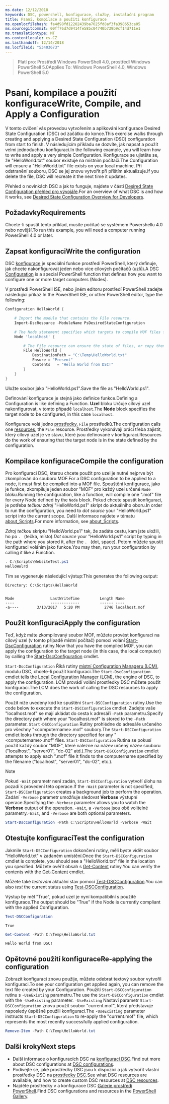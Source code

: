 ```yaml
---
ms.date: 12/12/2018
keywords: DSC, powershell, konfigurace, služby, instalační program
title: Psaní, kompilace a použití konfigurace
ms.openlocfilehash: fa4d98fd12202439ba7025fd8af3fa398653ca05
ms.sourcegitcommit: 00ff76d7d9414fe585c04740b739b9cf14d711e1
ms.translationtype: MT
ms.contentlocale: cs-CZ
ms.lasthandoff: 12/14/2018
ms.locfileid: "53403673"
---
```

> <span data-ttu-id="f0c8f-103">Platí pro: Prostředí Windows PowerShell 4.0, prostředí Windows PowerShell 5.0</span><span class="sxs-lookup"><span data-stu-id="f0c8f-103">Applies To: Windows PowerShell 4.0, Windows PowerShell 5.0</span></span>

# <a name="write-compile-and-apply-a-configuration"></a><span data-ttu-id="f0c8f-104">Psaní, kompilace a použití konfigurace</span><span class="sxs-lookup"><span data-stu-id="f0c8f-104">Write, Compile, and Apply a Configuration</span></span>

<span data-ttu-id="f0c8f-105">V tomto cvičení vás provedou vytvořením a aplikování konfigurace Desired State Configuration (DSC) od začátku do konce.</span><span class="sxs-lookup"><span data-stu-id="f0c8f-105">This exercise walks through creating and applying a Desired State Configuration (DSC) configuration from start to finish.</span></span>
<span data-ttu-id="f0c8f-106">V následujícím příkladu se dozvíte, jak napsat a použít velmi jednoduchou konfiguraci.</span><span class="sxs-lookup"><span data-stu-id="f0c8f-106">In the following example, you will learn how to write and apply a very simple Configuration.</span></span> <span data-ttu-id="f0c8f-107">Konfigurace se ujistěte se, že "HelloWorld.txt" soubor existuje na místním počítači.</span><span class="sxs-lookup"><span data-stu-id="f0c8f-107">The Configuration will ensure a "HelloWorld.txt" file exists on your local machine.</span></span> <span data-ttu-id="f0c8f-108">Při odstranění souboru, DSC se jej znovu vytvořit při příštím aktualizuje.</span><span class="sxs-lookup"><span data-stu-id="f0c8f-108">If you delete the file, DSC will recreate it the next time it updates.</span></span>

<span data-ttu-id="f0c8f-109">Přehled o novinkách DSC a jak to funguje, najdete v části [Desired State Configuration přehled pro vývojáře](../overview/overview.md).</span><span class="sxs-lookup"><span data-stu-id="f0c8f-109">For an overview of what DSC is and how it works, see [Desired State Configuration Overview for Developers](../overview/overview.md).</span></span>

## <a name="requirements"></a><span data-ttu-id="f0c8f-110">Požadavky</span><span class="sxs-lookup"><span data-stu-id="f0c8f-110">Requirements</span></span>

<span data-ttu-id="f0c8f-111">Chcete-li spustit tento příklad, musíte počítač se systémem Powershellu 4.0 nebo novější.</span><span class="sxs-lookup"><span data-stu-id="f0c8f-111">To run this example, you will need a computer running PowerShell 4.0 or later.</span></span>

## <a name="write-the-configuration"></a><span data-ttu-id="f0c8f-112">Zapsat konfiguraci</span><span class="sxs-lookup"><span data-stu-id="f0c8f-112">Write the configuration</span></span>

<span data-ttu-id="f0c8f-113">DSC [konfigurace](configurations.md) je speciální funkce prostředí PowerShell, který definuje, jak chcete nakonfigurovat jeden nebo více cílových počítačů (uzlů).</span><span class="sxs-lookup"><span data-stu-id="f0c8f-113">A DSC [Configuration](configurations.md) is a special PowerShell function that defines how you want to configure one or more target computers (Nodes).</span></span>

<span data-ttu-id="f0c8f-114">V prostředí PowerShell ISE, nebo jiném editoru prostředí PowerShell zadejte následující příkaz:</span><span class="sxs-lookup"><span data-stu-id="f0c8f-114">In the PowerShell ISE, or other PowerShell editor, type the following:</span></span>

```powershell
Configuration HelloWorld {

    # Import the module that contains the File resource.
    Import-DscResource -ModuleName PsDesiredStateConfiguration

    # The Node statement specifies which targets to compile MOF files for, when this configuration is executed.
    Node 'localhost' {

        # The File resource can ensure the state of files, or copy them from a source to a destination with persistent updates.
        File HelloWorld {
            DestinationPath = "C:\Temp\HelloWorld.txt"
            Ensure = "Present"
            Contents   = "Hello World from DSC!"
        }
    }
}
```

<span data-ttu-id="f0c8f-115">Uložte soubor jako "HelloWorld.ps1".</span><span class="sxs-lookup"><span data-stu-id="f0c8f-115">Save the file as "HelloWorld.ps1".</span></span>

<span data-ttu-id="f0c8f-116">Definování konfigurace je stejná jako definice funkce.</span><span class="sxs-lookup"><span data-stu-id="f0c8f-116">Defining a Configuration is like defining a Function.</span></span> <span data-ttu-id="f0c8f-117">**Uzel** bloku Určuje cílový uzel nakonfigurovat, v tomto případě `localhost`.</span><span class="sxs-lookup"><span data-stu-id="f0c8f-117">The **Node** block specifies the target node to be configured, in this case `localhost`.</span></span>

<span data-ttu-id="f0c8f-118">Konfigurace volá jedno [prostředky](../resources/resources.md), `File` prostředků.</span><span class="sxs-lookup"><span data-stu-id="f0c8f-118">The configuration calls one [resources](../resources/resources.md), the `File` resource.</span></span> <span data-ttu-id="f0c8f-119">Prostředky vykonávají práci třeba zajistit, který cílový uzel je ve stavu, které jsou definované v konfiguraci.</span><span class="sxs-lookup"><span data-stu-id="f0c8f-119">Resources do the work of ensuring that the target node is in the state defined by the configuration.</span></span>

## <a name="compile-the-configuration"></a><span data-ttu-id="f0c8f-120">Kompilace konfigurace</span><span class="sxs-lookup"><span data-stu-id="f0c8f-120">Compile the configuration</span></span>

<span data-ttu-id="f0c8f-121">Pro konfiguraci DSC, kterou chcete použít pro uzel je nutné nejprve být zkompilován do souboru MOF.</span><span class="sxs-lookup"><span data-stu-id="f0c8f-121">For a DSC configuration to be applied to a node, it must first be compiled into a MOF file.</span></span>
<span data-ttu-id="f0c8f-122">Spouštění konfigurace, jako je funkce, zkompiluje jeden soubor "MOF" pro každý uzel určené `Node` bloku.</span><span class="sxs-lookup"><span data-stu-id="f0c8f-122">Running the configuration, like a function, will compile one ".mof" file for every Node defined by the `Node` block.</span></span>
<span data-ttu-id="f0c8f-123">Pokud chcete spustit konfiguraci, je potřeba *tečkou zdroj* "HelloWorld.ps1" skript do aktuálního oboru.</span><span class="sxs-lookup"><span data-stu-id="f0c8f-123">In order to run the configuration, you need to *dot source* your "HelloWorld.ps1" script into the current scope.</span></span>
<span data-ttu-id="f0c8f-124">Další informace najdete v tématu [about_Scripts](/powershell/module/microsoft.powershell.core/about/about_scripts?view=powershell-6#script-scope-and-dot-sourcing).</span><span class="sxs-lookup"><span data-stu-id="f0c8f-124">For more information, see [about_Scripts](/powershell/module/microsoft.powershell.core/about/about_scripts?view=powershell-6#script-scope-and-dot-sourcing).</span></span>

<span data-ttu-id="f0c8f-125">*Zdroj tečkou* skriptu "HelloWorld.ps1" tak, že zadáte cestu, kam jste uložili, ho po `. ` (tečka, místo).</span><span class="sxs-lookup"><span data-stu-id="f0c8f-125">*Dot source* your "HelloWorld.ps1" script by typing in the path where you stored it, after the `. ` (dot, space).</span></span> <span data-ttu-id="f0c8f-126">Potom můžete spustit konfiguraci voláním jako funkce.</span><span class="sxs-lookup"><span data-stu-id="f0c8f-126">You may then, run your configuration by calling it like a Function.</span></span>

```powershell
. C:\Scripts\WebsiteTest.ps1
HelloWolrd
```

<span data-ttu-id="f0c8f-127">Tím se vygeneruje následující výstup:</span><span class="sxs-lookup"><span data-stu-id="f0c8f-127">This generates the following output:</span></span>

```output
Directory: C:\Scripts\HelloWorld


Mode                LastWriteTime         Length Name
----                -------------         ------ ----
-a----        3/13/2017   5:20 PM           2746 localhost.mof
```

## <a name="apply-the-configuration"></a><span data-ttu-id="f0c8f-128">Použít konfiguraci</span><span class="sxs-lookup"><span data-stu-id="f0c8f-128">Apply the configuration</span></span>

<span data-ttu-id="f0c8f-129">Teď, když máte zkompilovaný soubor MOF, můžete provést konfiguraci na cílový uzel (v tomto případě místní počítač) pomocí volání [Start-DscConfiguration](/powershell/module/psdesiredstateconfiguration/start-dscconfiguration) rutiny.</span><span class="sxs-lookup"><span data-stu-id="f0c8f-129">Now that you have the compiled MOF, you can apply the configuration to the target node (in this case, the local computer) by calling the [Start-DscConfiguration](/powershell/module/psdesiredstateconfiguration/start-dscconfiguration) cmdlet.</span></span>

<span data-ttu-id="f0c8f-130">`Start-DscConfiguration` Říká rutiny [místní Configuration Manageru (LCM)](../managing-nodes/metaConfig.md), modulu DSC, chcete-li použít konfiguraci.</span><span class="sxs-lookup"><span data-stu-id="f0c8f-130">The `Start-DscConfiguration` cmdlet tells the [Local Configuration Manager (LCM)](../managing-nodes/metaConfig.md), the engine of DSC, to apply the configuration.</span></span>
<span data-ttu-id="f0c8f-131">LCM provádí volání prostředky DSC můžete použít konfiguraci.</span><span class="sxs-lookup"><span data-stu-id="f0c8f-131">The LCM does the work of calling the DSC resources to apply the configuration.</span></span>

<span data-ttu-id="f0c8f-132">Použít níže uvedený kód ke spuštění `Start-DSCConfiguration` rutiny.</span><span class="sxs-lookup"><span data-stu-id="f0c8f-132">Use the code below to execute the `Start-DSCConfiguration` cmdlet.</span></span> <span data-ttu-id="f0c8f-133">Zadejte vaše "localhost.mof" se mají ukládat do cesta k adresáři `-Path` parametru.</span><span class="sxs-lookup"><span data-stu-id="f0c8f-133">Specify the directory path where your "localhost.mof" is stored to the `-Path` parameter.</span></span> <span data-ttu-id="f0c8f-134">`Start-DSCConfiguration` Rutiny prohlédne do adresáře určeného pro všechny "\<computername\>.mof" soubory.</span><span class="sxs-lookup"><span data-stu-id="f0c8f-134">The `Start-DSCConfiguration` cmdlet looks through the directory specified for any "\<computername\>.mof" files.</span></span> <span data-ttu-id="f0c8f-135">`Start-DSCConfiguration` Rutina se pokusí použít každý soubor "MOF", které nalezne na název určený název souboru ("localhost", "server01", "dc-02" atd.).</span><span class="sxs-lookup"><span data-stu-id="f0c8f-135">The `Start-DSCConfiguration` cmdlet attempts to apply each ".mof" file it finds to the computername specified by the filename ("localhost", "server01", "dc-02", etc.).</span></span>

> [!NOTE]
> <span data-ttu-id="f0c8f-136">Pokud `-Wait` parametr není zadán, `Start-DSCConfiguration` vytvoří úlohu na pozadí k provedení této operace.</span><span class="sxs-lookup"><span data-stu-id="f0c8f-136">If the `-Wait` parameter is not specified, `Start-DSCConfiguration` creates a background job to perform the operation.</span></span> <span data-ttu-id="f0c8f-137">Zadání `-Verbose` parametr umožňuje sledovat **Verbose** výstupní operace.</span><span class="sxs-lookup"><span data-stu-id="f0c8f-137">Specifying the `-Verbose` parameter allows you to watch the **Verbose** output of the operation.</span></span> <span data-ttu-id="f0c8f-138">`-Wait`, a `-Verbose` jsou obě volitelné parametry.</span><span class="sxs-lookup"><span data-stu-id="f0c8f-138">`-Wait`, and `-Verbose` are both optional parameters.</span></span>

```powershell
Start-DscConfiguration -Path C:\Scripts\HelloWorld -Verbose -Wait
```

## <a name="test-the-configuration"></a><span data-ttu-id="f0c8f-139">Otestujte konfiguraci</span><span class="sxs-lookup"><span data-stu-id="f0c8f-139">Test the configuration</span></span>

<span data-ttu-id="f0c8f-140">Jakmile `Start-DSCConfiguration` dokončení rutiny, měli byste vidět soubor "HelloWorld.txt" v zadaném umístění.</span><span class="sxs-lookup"><span data-stu-id="f0c8f-140">Once the `Start-DSCConfiguration` cmdlet is complete, you should see a "HelloWorld.txt" file in the location you specified.</span></span> <span data-ttu-id="f0c8f-141">Můžete ověřit obsah s [Get-Content](/powershell/module/microsoft.powershell.management/get-content) rutiny.</span><span class="sxs-lookup"><span data-stu-id="f0c8f-141">You can verify the contents with the [Get-Content](/powershell/module/microsoft.powershell.management/get-content) cmdlet.</span></span>

<span data-ttu-id="f0c8f-142">Můžete také *testování* aktuální stav pomocí [Test-DSCConfiguration](/powershell/module/psdesiredstateconfiguration/Test-DSCConfiguration).</span><span class="sxs-lookup"><span data-stu-id="f0c8f-142">You can also *test* the current status using [Test-DSCConfiguration](/powershell/module/psdesiredstateconfiguration/Test-DSCConfiguration).</span></span>

<span data-ttu-id="f0c8f-143">Výstup by měl "True", pokud uzel je nyní kompatibilní s použité konfigurace.</span><span class="sxs-lookup"><span data-stu-id="f0c8f-143">The output should be "True" if the Node is currently compliant with the applied Configuration.</span></span>

```powershell
Test-DSCConfiguration
```

```output
True
```

```powershell
Get-Content -Path C:\Temp\HelloWorld.txt
```

```output
Hello World from DSC!
```

## <a name="re-applying-the-configuration"></a><span data-ttu-id="f0c8f-144">Opětovné použití konfigurace</span><span class="sxs-lookup"><span data-stu-id="f0c8f-144">Re-applying the configuration</span></span>

<span data-ttu-id="f0c8f-145">Zobrazit konfiguraci znovu použije, můžete odebrat textový soubor vytvořil konfiguraci.</span><span class="sxs-lookup"><span data-stu-id="f0c8f-145">To see your configuration get applied again, you can remove the text file created by your Configuration.</span></span> <span data-ttu-id="f0c8f-146">Použití `Start-DSCConfiguration` rutinu s `-UseExisting` parametru.</span><span class="sxs-lookup"><span data-stu-id="f0c8f-146">The use the `Start-DSCConfiguration` cmdlet with the `-UseExisting` parameter.</span></span> <span data-ttu-id="f0c8f-147">`-UseExisting` Nastaví parametr `Start-DSCConfiguration` znovu použít soubor "current.mof", která představuje naposledy úspěšně použili konfiguraci.</span><span class="sxs-lookup"><span data-stu-id="f0c8f-147">The `-UseExisting` parameter instructs `Start-DSCConfiguration` to re-apply the "current.mof" file, which represents the most recently successfully applied configuration.</span></span>

```powershell
Remove-Item -Path C:\Temp\HelloWorld.txt
```

## <a name="next-steps"></a><span data-ttu-id="f0c8f-148">Další kroky</span><span class="sxs-lookup"><span data-stu-id="f0c8f-148">Next steps</span></span>

- <span data-ttu-id="f0c8f-149">Další informace o konfiguracích DSC na [konfigurací DSC](configurations.md).</span><span class="sxs-lookup"><span data-stu-id="f0c8f-149">Find out more about DSC configurations at [DSC configurations](configurations.md).</span></span>
- <span data-ttu-id="f0c8f-150">Podívejte se, jaké prostředky DSC jsou k dispozici a jak vytvořit vlastní prostředky DSC na [prostředky DSC](../resources/resources.md).</span><span class="sxs-lookup"><span data-stu-id="f0c8f-150">See what DSC resources are available, and how to create custom DSC resources at [DSC resources](../resources/resources.md).</span></span>
- <span data-ttu-id="f0c8f-151">Najděte prostředky v a konfigurace DSC [Galerie prostředí PowerShell](https://www.powershellgallery.com/).</span><span class="sxs-lookup"><span data-stu-id="f0c8f-151">Find DSC configurations and resources in the [PowerShell Gallery](https://www.powershellgallery.com/).</span></span>
